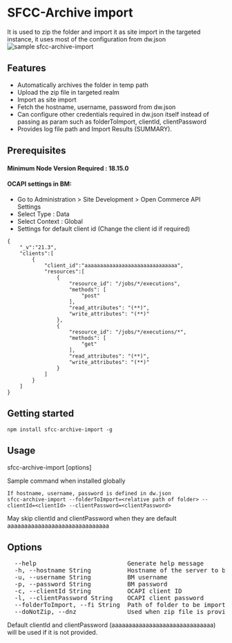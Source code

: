 # SFCC-Archive import
It is used to zip the folder and import it as site import in the targeted instance, it uses most of the configuration from dw.json
![sample sfcc-archive-import](https://github.com/user-attachments/assets/6b05bf9d-a212-43a2-a1de-b6955f32bdb3)

## Features
- Automatically archives the folder in temp path
- Upload the zip file in targeted realm 
- Import as site import
- Fetch the hostname, username, password from dw.json
- Can configure other credentials required in dw.json itself instead of passing as param such as folderToImport, clientId, clientPassword
- Provides log file path and Import Results (SUMMARY). 

## Prerequisites

#### Minimum Node Version Required : 18.15.0
#### OCAPI settings in BM:
- Go to Administration > Site Development > Open Commerce API Settings
- Select Type : Data
- Select Context : Global
- Settings for default client id (Change the client id if required)
```
{
	"_v":"21.3",
	"clients":[
		{
			"client_id":"aaaaaaaaaaaaaaaaaaaaaaaaaaaaaa",
			"resources":[
				{
					"resource_id": "/jobs/*/executions",
					"methods": [
						"post"
					],
					"read_attributes": "(**)",
					"write_attributes": "(**)"
				},
				{
					"resource_id": "/jobs/*/executions/*",
					"methods": [
						"get"
					],
					"read_attributes": "(**)",
					"write_attributes": "(**)"
				}
			]
		}
	]
}
```
## Getting started
```
npm install sfcc-archive-import -g
```

## Usage
sfcc-archive-import [options]

Sample command when installed globally
```
If hostname, username, password is defined in dw.json
sfcc-archive-import --folderToImport=<relative path of folder> --clientId=<clientId> --clientPassword=<clientPassword>
```
May skip clientId and clientPassword when they are default aaaaaaaaaaaaaaaaaaaaaaaaaaaaaa

## Options
<pre>
  --help                         Generate help message
  -h, --hostname String          Hostname of the server to be connected
  -u, --username String          BM username
  -p, --password String          BM password
  -c, --clientId String          OCAPI client ID
  -l, --clientPassword String    OCAPI client password
  --folderToImport, --fi String  Path of folder to be imported relative to current working directory
  --doNotZip, --dnz              Used when zip file is provided in folderToImport path, zipping the folder is not required
</pre>
Default clientId and clientPassword (aaaaaaaaaaaaaaaaaaaaaaaaaaaaaa) will be used if it is not provided.

